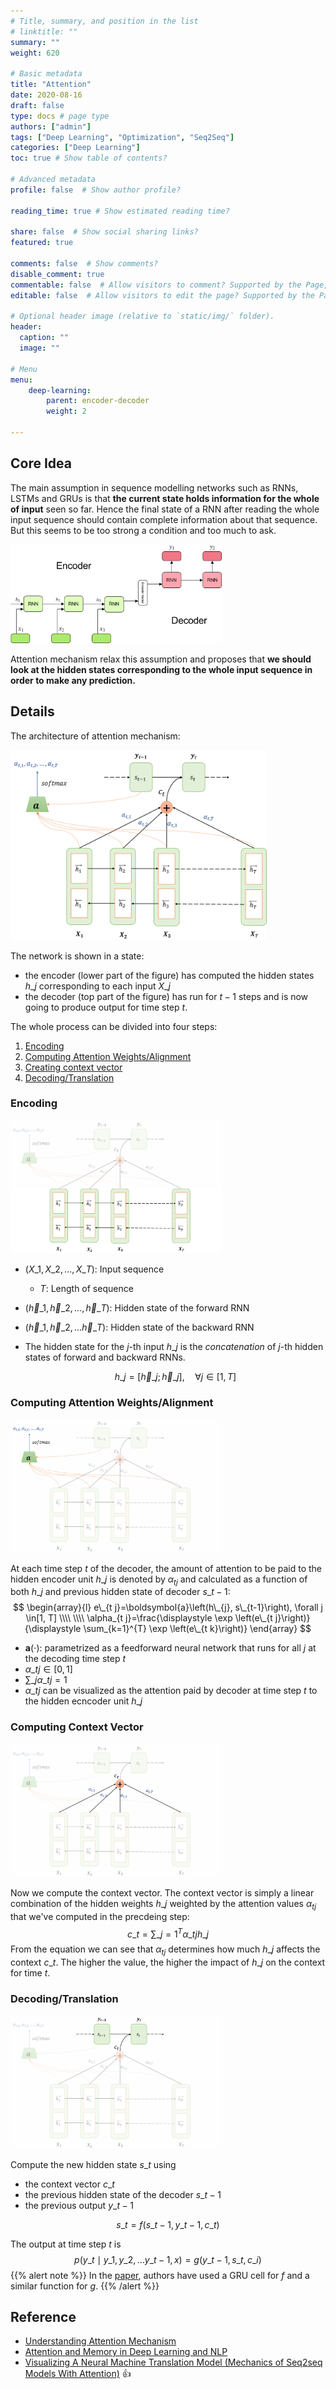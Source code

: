 ```yaml
---
# Title, summary, and position in the list
# linktitle: ""
summary: ""
weight: 620

# Basic metadata
title: "Attention"
date: 2020-08-16
draft: false
type: docs # page type
authors: ["admin"]
tags: ["Deep Learning", "Optimization", "Seq2Seq"]
categories: ["Deep Learning"]
toc: true # Show table of contents?

# Advanced metadata
profile: false  # Show author profile?

reading_time: true # Show estimated reading time?

share: false  # Show social sharing links?
featured: true

comments: false  # Show comments?
disable_comment: true
commentable: false  # Allow visitors to comment? Supported by the Page, Post, and Docs content types.
editable: false  # Allow visitors to edit the page? Supported by the Page, Post, and Docs content types.

# Optional header image (relative to `static/img/` folder).
header:
  caption: ""
  image: ""

# Menu
menu: 
    deep-learning:
        parent: encoder-decoder
        weight: 2

---
```


## Core Idea

The main assumption in sequence modelling networks such as RNNs, LSTMs and GRUs is that **the current state holds information for the whole of input** seen so far. Hence the final state of a RNN after reading the whole input sequence should contain complete information about that sequence. But this seems to be too strong a condition and too much to ask.

<img src="https://raw.githubusercontent.com/EckoTan0804/upic-repo/master/uPic/1*1JcHGUU7rFgtXC_mydUA_Q.jpeg" alt="Image for post" style="zoom: 33%;" />



Attention mechanism relax this assumption and proposes that **we should look at the hidden states corresponding to the whole input sequence in order to make any prediction.**



## Details

The architecture of attention mechanism:

<img src="https://raw.githubusercontent.com/EckoTan0804/upic-repo/master/uPic/1*e5665dfyxLDgZzKmrZ8Y0Q.png" alt="Image for post" style="zoom: 40%;" />

The network is shown in a state: 

- the encoder (lower part of the figure) has computed the hidden states $h\_j$ corresponding to each input $X\_j$ 
- the decoder (top part of the figure) has run for $t-1$ steps and is now going to produce output for time step $t$.

The whole process can be divided into four steps:

1. [Encoding](#encoding)
2. [Computing Attention Weights/Alignment](#computing-attention-weightsalignment)
3. [Creating context vector](#creating-context-vector)
4. [Decoding/Translation](#decodingtranslation)

### Encoding

<img src="https://raw.githubusercontent.com/EckoTan0804/upic-repo/master/uPic/1*_hL6bQGbYGSJ4E-PgF4UfA.png" alt="Image for post" style="zoom:33%;" />



- $(X\_1, X\_2, \dots, X\_T)$: Input sequence

  - $T$: Length of sequence

- $(\overrightarrow{h}\_{1}, \overrightarrow{h}\_{2}, \dots, \overrightarrow{h}\_{T})$: Hidden state of the forward RNN

- $(\overleftarrow{h}\_{1}, \overleftarrow{h}\_{2}, \ldots \overleftarrow{h}\_{T})$: Hidden state of the backward RNN

- The hidden state for the $j$-th input $h\_j$ is the *concatenation* of $j$-th hidden states of forward and backward RNNs.

  $$
  h\_{j}=\left[\overrightarrow{h}\_{j} ; \overleftarrow{h}\_{j}\right], \quad \forall j \in[1, T]
  $$

### Computing Attention Weights/Alignment

<img src="https://raw.githubusercontent.com/EckoTan0804/upic-repo/master/uPic/1*jiJmd9ako4eBBkEf0igTHA.png" alt="Image for post" style="zoom:33%;" />



At each time step $t$ of the decoder, the amount of attention to be paid to the hidden encoder unit $h\_j$ is denoted by $\alpha_{tj}$ and calculated as a function of both $h\_j$ and previous hidden state of decoder $s\_{t-1}$:
$$
\begin{array}{l}
e\_{t j}=\boldsymbol{a}\left(h\_{j}, s\_{t-1}\right), \forall j \in[1, T] \\\\ \\\\
\alpha_{t j}=\frac{\displaystyle \exp \left(e\_{t j}\right)}{\displaystyle \sum_{k=1}^{T} \exp \left(e\_{t k}\right)}
\end{array}
$$

- $\boldsymbol{a}(\cdot)$: parametrized as a feedforward neural network that runs for all $j$ at the decoding time step $t$
- $\alpha\_{tj} \in [0, 1]$
- $\displaystyle \sum\_j \alpha\_{tj} = 1$
- $\alpha\_{tj}$ can be visualized as the attention paid by decoder at time step $t$ to the hidden ecncoder unit $h\_j$

### Computing Context Vector

<img src="https://raw.githubusercontent.com/EckoTan0804/upic-repo/master/uPic/1*Y78e7OLg9A4LAg3_4bRUGA.png" alt="Image for post" style="zoom:33%;" />



Now we compute the context vector. The context vector is simply a linear combination of the hidden weights $h\_j$ weighted by the attention values $\alpha_{tj}$ that we've computed in the precdeing step:
$$
c\_t = \sum\_{j=1}^T \alpha\_{tj}h\_j
$$
From the equation we can see that $\alpha_{tj}$ determines how much $h\_j$ affects the context $c\_t$. The higher the value, the higher the impact of $h\_j$ on the context for time $t$.

### Decoding/Translation

<img src="https://raw.githubusercontent.com/EckoTan0804/upic-repo/master/uPic/1*uIiUT02LY8aa5Qj4rUZ8Uw.png" alt="Image for post" style="zoom:33%;" />

Compute the new hidden state $s\_t$ using

- the context vector $c\_t$
- the previous hidden state of the decoder $s\_{t-1}$
- the previous output $y\_{t-1}$

$$
s\_{t}=f\left(s\_{t-1}, y\_{t-1}, c\_{t}\right)
$$

The output at time step $t$ is
$$
p\left(y\_{t} \mid y\_{1}, y\_{2}, \ldots y\_{t-1}, x\right)=g\left(y\_{t-1}, s\_{t}, c\_{i}\right)
$$
{{% alert note %}}
In the [paper](https://arxiv.org/pdf/1409.0473.pdf), authors have used a GRU cell for $f$ and a similar function for $g$.
{{% /alert %}}

## Reference

- [Understanding Attention Mechanism](https://medium.com/@shashank7.iitd/understanding-attention-mechanism-35ff53fc328e)
- [Attention and Memory in Deep Learning and NLP](http://www.wildml.com/2016/01/attention-and-memory-in-deep-learning-and-nlp/)
- [Visualizing A Neural Machine Translation Model (Mechanics of Seq2seq Models With Attention)](https://jalammar.github.io/visualizing-neural-machine-translation-mechanics-of-seq2seq-models-with-attention/) 👍



